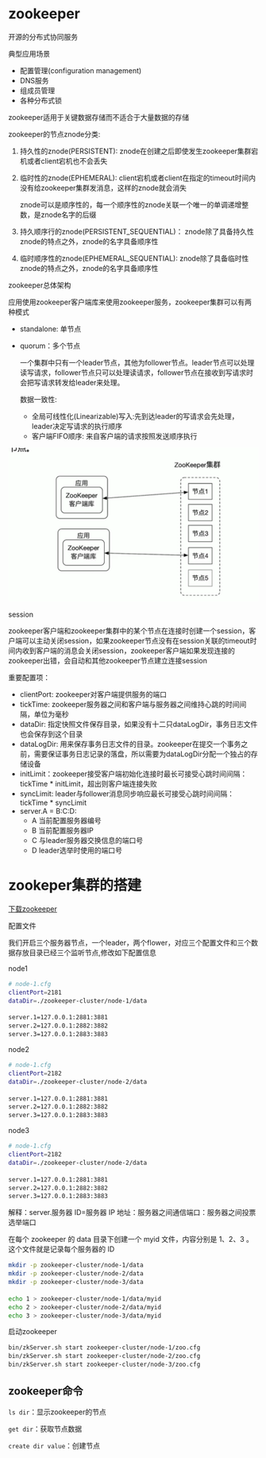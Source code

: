 

# zookeeper

开源的分布式协同服务

典型应用场景

- 配置管理(configuration management)
- DNS服务
- 组成员管理
- 各种分布式锁

zookeeper适用于关键数据存储而不适合于大量数据的存储 

zookeeper的节点znode分类:

1. 持久性的znode(PERSISTENT): znode在创建之后即使发生zookeeper集群宕机或者client宕机也不会丢失

2. 临时性的znode(EPHEMERAL): client宕机或者client在指定的timeout时间内没有给zookeeper集群发消息，这样的znode就会消失

   znode可以是顺序性的，每一个顺序性的znode关联一个唯一的单调递增整数，是znode名字的后缀

3. 持久顺序行的znode(PERSISTENT_SEQUENTIAL)： znode除了具备持久性znode的特点之外，znode的名字具备顺序性

4. 临时顺序性的znode(EPHEMERAL_SEQUENTIAL): znode除了具备临时性znode的特点之外，znode的名字具备顺序性

zookeeper总体架构

应用使用zookeeper客户端库来使用zookeeper服务，zookeeper集群可以有两种模式

- standalone: 单节点

- quorum：多个节点

  一个集群中只有一个leader节点，其他为follower节点。leader节点可以处理读写请求，follower节点只可以处理读请求，follower节点在接收到写请求时会把写请求转发给leader来处理。

  数据一致性: 

  - 全局可线性化(Linearizable)写入:先到达leader的写请求会先处理，leader决定写请求的执行顺序
  - 客户端FIFO顺序: 来自客户端的请求按照发送顺序执行

![](../../statics/zookeeper/zookeeper.png)

session

zookeeper客户端和zookeeper集群中的某个节点在连接时创建一个session，客户端可以主动关闭session，如果zookeeper节点没有在session关联的timeout时间内收到客户端的消息会关闭session，zookeeper客户端如果发现连接的zookeeper出错，会自动和其他zookeeper节点建立连接session

重要配置项：

- clientPort: zookeeper对客户端提供服务的端口
- tickTime: zookeeper服务器之间和客户端与服务器之间维持心跳的时间间隔，单位为毫秒
- dataDir: 指定快照文件保存目录，如果没有十二只dataLogDir，事务日志文件也会保存到这个目录
- dataLogDir: 用来保存事务日志文件的目录。zookeeper在提交一个事务之前，需要保证事务日志记录的落盘，所以需要为dataLogDir分配一个独占的存储设备
- initLimit：zookeeper接受客户端初始化连接时最长可接受心跳时间间隔：tickTime * initLimit，超出则客户端连接失败
- syncLimit: leader与follower消息同步响应最长可接受心跳时间间隔：tickTime * syncLimit
- server.A = B:C:D:
  - A 当前配置服务器编号
  - B 当前配置服务器IP
  - C 与leader服务器交换信息的端口号
  - D leader选举时使用的端口号



# zookeper集群的搭建

[下载zookeeper](https://zookeeper.apache.org/)

配置文件

我们开启三个服务器节点，一个leader，两个flower，对应三个配置文件和三个数据存放目录已经三个监听节点,修改如下配置信息

node1

```bash
# node-1.cfg
clientPort=2181
dataDir=./zookeeper-cluster/node-1/data

server.1=127.0.0.1:2881:3881
server.2=127.0.0.1:2882:3882
server.3=127.0.0.1:2883:3883
```

node2

```bash
# node-1.cfg
clientPort=2182
dataDir=./zookeeper-cluster/node-2/data

server.1=127.0.0.1:2881:3881
server.2=127.0.0.1:2882:3882
server.3=127.0.0.1:2883:3883
```

node3

```bash
# node-1.cfg
clientPort=2182
dataDir=./zookeeper-cluster/node-2/data

server.1=127.0.0.1:2881:3881
server.2=127.0.0.1:2882:3882
server.3=127.0.0.1:2883:3883
```

解释：server.服务器 ID=服务器 IP 地址：服务器之间通信端口：服务器之间投票选举端口

在每个 zookeeper 的 data 目录下创建一个 myid 文件，内容分别是 1、2、3 。这个文件就是记录每个服务器的 ID

```bash
mkdir -p zookeeper-cluster/node-1/data
mkdir -p zookeeper-cluster/node-2/data
mkdir -p zookeeper-cluster/node-3/data

echo 1 > zookeeper-cluster/node-1/data/myid
echo 2 > zookeeper-cluster/node-2/data/myid
echo 3 > zookeeper-cluster/node-3/data/myid
```

启动zookeeper

```bash
bin/zkServer.sh start zookeeper-cluster/node-1/zoo.cfg
bin/zkServer.sh start zookeeper-cluster/node-2/zoo.cfg
bin/zkServer.sh start zookeeper-cluster/node-3/zoo.cfg
```

## zookeeper命令

`ls dir`：显示zookeeper的节点

`get dir`：获取节点数据

`create dir value`：创建节点

